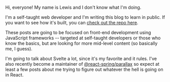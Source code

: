 Hi, everyone! My name is Lewis and I don't know what I'm doing.

I'm a self-taught web developer and I'm writing this blog to learn in public. If you want to see how it's built, you can [check out the repo here](https://github.com/kindoflew/idkwid).

These posts are going to be focused on front-end development using JavaScript frameworks -- targeted at self-taught developers or those who know the basics, but are looking for more mid-level content (so basically me, I guess). 

I'm going to talk about Svelte a lot, since it's my favorite and it rules. I've also recently become a maintainer of [@react-spring/parallax](https://github.com/pmndrs/react-spring) so expect at least a few posts about me trying to figure out whatever the hell is going on in React.
